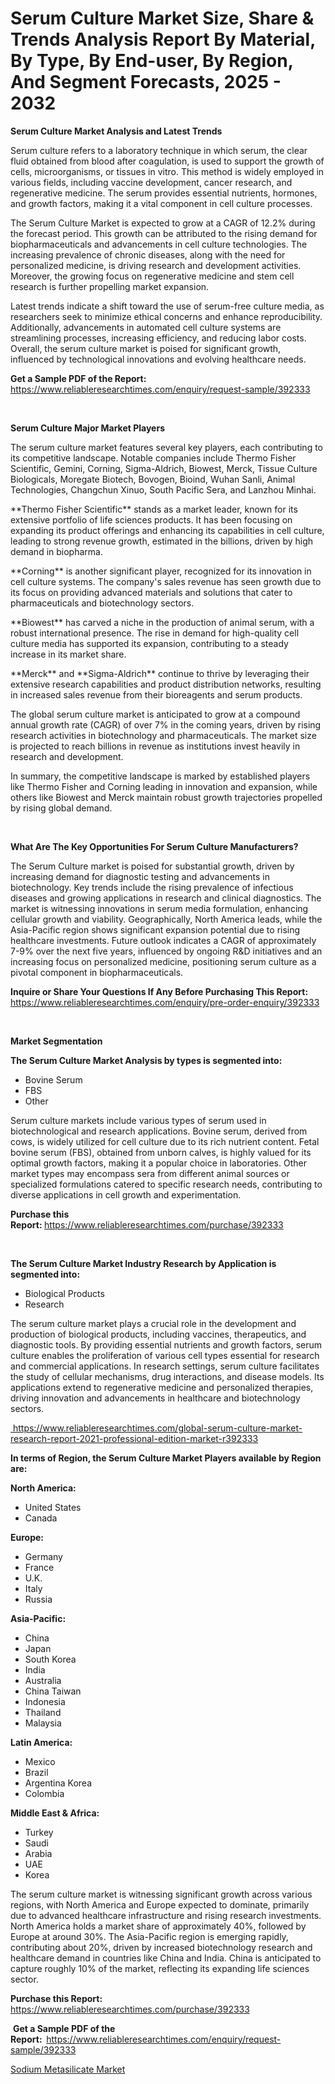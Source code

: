 <p><h1>Serum Culture Market Size, Share & Trends Analysis Report By Material, By Type, By End-user, By Region, And Segment Forecasts, 2025 - 2032</h1></p><p><strong>Serum Culture Market Analysis and Latest Trends</strong></p>
<p><p>Serum culture refers to a laboratory technique in which serum, the clear fluid obtained from blood after coagulation, is used to support the growth of cells, microorganisms, or tissues in vitro. This method is widely employed in various fields, including vaccine development, cancer research, and regenerative medicine. The serum provides essential nutrients, hormones, and growth factors, making it a vital component in cell culture processes.</p><p>The Serum Culture Market is expected to grow at a CAGR of 12.2% during the forecast period. This growth can be attributed to the rising demand for biopharmaceuticals and advancements in cell culture technologies. The increasing prevalence of chronic diseases, along with the need for personalized medicine, is driving research and development activities. Moreover, the growing focus on regenerative medicine and stem cell research is further propelling market expansion.</p><p>Latest trends indicate a shift toward the use of serum-free culture media, as researchers seek to minimize ethical concerns and enhance reproducibility. Additionally, advancements in automated cell culture systems are streamlining processes, increasing efficiency, and reducing labor costs. Overall, the serum culture market is poised for significant growth, influenced by technological innovations and evolving healthcare needs.</p></p>
<p><strong>Get a Sample PDF of the Report:&nbsp;</strong> <a href="https://www.reliableresearchtimes.com/enquiry/request-sample/392333?utm_campaign=2627&utm_medium=2&utm_source=Github&utm_content=ia&utm_term=29032025&utm_id=serum-culture">https://www.reliableresearchtimes.com/enquiry/request-sample/392333</a></p>
<p>&nbsp;</p>
<p><strong>Serum Culture Major Market Players</strong></p>
<p><p>The serum culture market features several key players, each contributing to its competitive landscape. Notable companies include Thermo Fisher Scientific, Gemini, Corning, Sigma-Aldrich, Biowest, Merck, Tissue Culture Biologicals, Moregate Biotech, Bovogen, Bioind, Wuhan Sanli, Animal Technologies, Changchun Xinuo, South Pacific Sera, and Lanzhou Minhai.</p><p>**Thermo Fisher Scientific** stands as a market leader, known for its extensive portfolio of life sciences products. It has been focusing on expanding its product offerings and enhancing its capabilities in cell culture, leading to strong revenue growth, estimated in the billions, driven by high demand in biopharma.</p><p>**Corning** is another significant player, recognized for its innovation in cell culture systems. The company's sales revenue has seen growth due to its focus on providing advanced materials and solutions that cater to pharmaceuticals and biotechnology sectors. </p><p>**Biowest** has carved a niche in the production of animal serum, with a robust international presence. The rise in demand for high-quality cell culture media has supported its expansion, contributing to a steady increase in its market share.</p><p>**Merck** and **Sigma-Aldrich** continue to thrive by leveraging their extensive research capabilities and product distribution networks, resulting in increased sales revenue from their bioreagents and serum products.</p><p>The global serum culture market is anticipated to grow at a compound annual growth rate (CAGR) of over 7% in the coming years, driven by rising research activities in biotechnology and pharmaceuticals. The market size is projected to reach billions in revenue as institutions invest heavily in research and development.</p><p>In summary, the competitive landscape is marked by established players like Thermo Fisher and Corning leading in innovation and expansion, while others like Biowest and Merck maintain robust growth trajectories propelled by rising global demand.</p></p>
<p>&nbsp;</p>
<p><strong>What Are The Key Opportunities For Serum Culture Manufacturers?</strong></p>
<p><p>The Serum Culture market is poised for substantial growth, driven by increasing demand for diagnostic testing and advancements in biotechnology. Key trends include the rising prevalence of infectious diseases and growing applications in research and clinical diagnostics. The market is witnessing innovations in serum media formulation, enhancing cellular growth and viability. Geographically, North America leads, while the Asia-Pacific region shows significant expansion potential due to rising healthcare investments. Future outlook indicates a CAGR of approximately 7-9% over the next five years, influenced by ongoing R&D initiatives and an increasing focus on personalized medicine, positioning serum culture as a pivotal component in biopharmaceuticals.</p></p>
<p><strong>Inquire or Share Your Questions If Any Before Purchasing This Report:</strong> <a href="https://www.reliableresearchtimes.com/enquiry/pre-order-enquiry/392333?utm_campaign=2627&utm_medium=2&utm_source=Github&utm_content=ia&utm_term=29032025&utm_id=serum-culture">https://www.reliableresearchtimes.com/enquiry/pre-order-enquiry/392333</a></p>
<p>&nbsp;</p>
<p><strong>Market Segmentation</strong></p>
<p><strong>The Serum Culture Market Analysis by types is segmented into:</strong></p>
<p><ul><li>Bovine Serum</li><li>FBS</li><li>Other</li></ul></p>
<p><p>Serum culture markets include various types of serum used in biotechnological and research applications. Bovine serum, derived from cows, is widely utilized for cell culture due to its rich nutrient content. Fetal bovine serum (FBS), obtained from unborn calves, is highly valued for its optimal growth factors, making it a popular choice in laboratories. Other market types may encompass sera from different animal sources or specialized formulations catered to specific research needs, contributing to diverse applications in cell growth and experimentation.</p></p>
<p><strong>Purchase this Report:&nbsp;</strong><a href="https://www.reliableresearchtimes.com/purchase/392333?utm_campaign=2627&utm_medium=2&utm_source=Github&utm_content=ia&utm_term=29032025&utm_id=serum-culture">https://www.reliableresearchtimes.com/purchase/392333</a></p>
<p>&nbsp;</p>
<p><strong>The Serum Culture Market Industry Research by Application is segmented into:</strong></p>
<p><ul><li>Biological Products</li><li>Research</li></ul></p>
<p><p>The serum culture market plays a crucial role in the development and production of biological products, including vaccines, therapeutics, and diagnostic tools. By providing essential nutrients and growth factors, serum culture enables the proliferation of various cell types essential for research and commercial applications. In research settings, serum culture facilitates the study of cellular mechanisms, drug interactions, and disease models. Its applications extend to regenerative medicine and personalized therapies, driving innovation and advancements in healthcare and biotechnology sectors.</p></p>
<p><a href="https://www.reliableresearchtimes.com/global-serum-culture-market-research-report-2021-professional-edition-market-r392333?utm_campaign=2627&utm_medium=2&utm_source=Github&utm_content=ia&utm_term=29032025&utm_id=serum-culture">&nbsp;https://www.reliableresearchtimes.com/global-serum-culture-market-research-report-2021-professional-edition-market-r392333</a></p>
<p><strong>In terms of Region, the Serum Culture Market Players available by Region are:</strong></p>
<p>
    <p> <strong> North America: </strong>
        <ul>
            <li>United States</li>
            <li>Canada</li>
        </ul>
        </p> 
    <p> <strong> Europe: </strong>
        <ul>
            <li>Germany</li>
            <li>France</li>
            <li>U.K.</li>
            <li>Italy</li>
            <li>Russia</li>
        </ul>
        </p> 
    <p> <strong> Asia-Pacific: </strong>
        <ul>
            <li>China</li>
            <li>Japan</li>
            <li>South Korea</li>
            <li>India</li>
            <li>Australia</li>
            <li>China Taiwan</li>
            <li>Indonesia</li>
            <li>Thailand</li>
            <li>Malaysia</li>
        </ul>
        </p> 
    <p> <strong> Latin America: </strong>
        <ul>
            <li>Mexico</li>
            <li>Brazil</li>
            <li>Argentina Korea</li>
            <li>Colombia</li>
        </ul>
        </p> 
    <p> <strong> Middle East & Africa: </strong>
        <ul>
            <li>Turkey</li>
            <li>Saudi</li>
            <li>Arabia</li>
            <li>UAE</li>
            <li>Korea</li>
        </ul>
    </p>
    </p>
<p><p>The serum culture market is witnessing significant growth across various regions, with North America and Europe expected to dominate, primarily due to advanced healthcare infrastructure and rising research investments. North America holds a market share of approximately 40%, followed by Europe at around 30%. The Asia-Pacific region is emerging rapidly, contributing about 20%, driven by increased biotechnology research and healthcare demand in countries like China and India. China is anticipated to capture roughly 10% of the market, reflecting its expanding life sciences sector.</p></p>
<p><strong>Purchase this Report: </strong><a href="https://www.reliableresearchtimes.com/purchase/392333?utm_campaign=2627&utm_medium=2&utm_source=Github&utm_content=ia&utm_term=29032025&utm_id=serum-culture">https://www.reliableresearchtimes.com/purchase/392333</a></p>
<p>&nbsp;<strong>Get a Sample PDF of the Report:&nbsp;&nbsp;</strong><a href="https://www.reliableresearchtimes.com/enquiry/request-sample/392333?utm_campaign=2627&utm_medium=2&utm_source=Github&utm_content=ia&utm_term=29032025&utm_id=serum-culture">https://www.reliableresearchtimes.com/enquiry/request-sample/392333</a></p>
<p><strong></strong></p>
<p><p><a href="https://github.com/oliveroste6/Market-Research-Report-List-1/blob/main/sodium-metasilicate-market.md?utm_campaign=2627&utm_medium=2&utm_source=Github&utm_content=ia&utm_term=29032025&utm_id=serum-culture">Sodium Metasilicate Market</a></p></p>